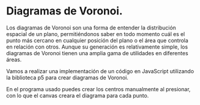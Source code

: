 # Diagramas de Voronoi.

Los diagramas de Voronoi son una forma de entender la distribución espacial de un plano, permitiéndonos saber en todo momento cuál es el punto más cercano en cualquier posición del plano o el área que controla en relación con otros. Aunque su generación es relativamente simple, los diagramas de Voronoi tienen una amplia gama de utilidades en diferentes áreas.

Vamos a realizar una implementación de un código en JavaScript utilizando la biblioteca p5 para crear diagramas de Voronoi.

En el programa usado puedes crear los centros manualmente al presionar, con lo que el canvas creara el diagrama para cada punto.
